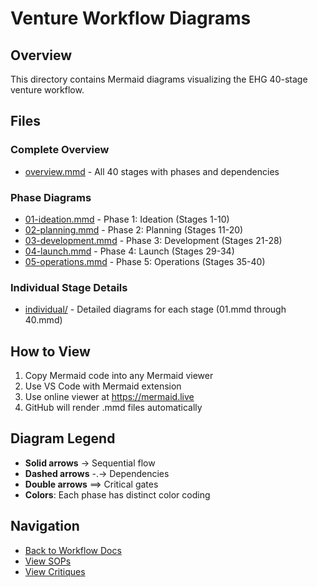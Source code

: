 # Venture Workflow Diagrams

## Overview
This directory contains Mermaid diagrams visualizing the EHG 40-stage venture workflow.

## Files

### Complete Overview
- [overview.mmd](overview.mmd) - All 40 stages with phases and dependencies

### Phase Diagrams
- [01-ideation.mmd](01-ideation.mmd) - Phase 1: Ideation (Stages 1-10)
- [02-planning.mmd](02-planning.mmd) - Phase 2: Planning (Stages 11-20)
- [03-development.mmd](03-development.mmd) - Phase 3: Development (Stages 21-28)
- [04-launch.mmd](04-launch.mmd) - Phase 4: Launch (Stages 29-34)
- [05-operations.mmd](05-operations.mmd) - Phase 5: Operations (Stages 35-40)

### Individual Stage Details
- [individual/](individual/) - Detailed diagrams for each stage (01.mmd through 40.mmd)

## How to View
1. Copy Mermaid code into any Mermaid viewer
2. Use VS Code with Mermaid extension
3. Use online viewer at https://mermaid.live
4. GitHub will render .mmd files automatically

## Diagram Legend
- **Solid arrows** → Sequential flow
- **Dashed arrows** -.-> Dependencies
- **Double arrows** ==> Critical gates
- **Colors**: Each phase has distinct color coding

## Navigation
- [Back to Workflow Docs](../workflow/)
- [View SOPs](../workflow/SOP_INDEX.md)
- [View Critiques](../workflow/critique/)